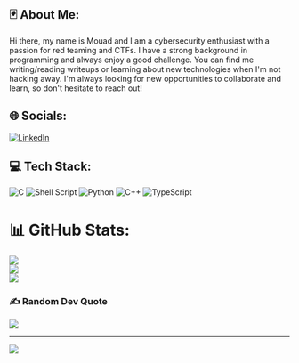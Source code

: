 ## 🃏 About Me:
Hi there, my name is Mouad and I am a cybersecurity enthusiast with a passion for red teaming and CTFs. I have a strong background in programming and always enjoy a good challenge. You can find me writing/reading writeups or learning about new technologies when I'm not hacking away. I'm always looking for new opportunities to collaborate and learn, so don't hesitate to reach out!


## 🌐 Socials:
[![LinkedIn](https://img.shields.io/badge/LinkedIn-%230077B5.svg?logo=linkedin&logoColor=white)](https://linkedin.com/in/moabid42) 

## 💻 Tech Stack:
![C](https://img.shields.io/badge/c-%2300599C.svg?style=for-the-badge&logo=c&logoColor=white) ![Shell Script](https://img.shields.io/badge/shell_script-%23121011.svg?style=for-the-badge&logo=gnu-bash&logoColor=white) ![Python](https://img.shields.io/badge/python-3670A0?style=for-the-badge&logo=python&logoColor=ffdd54) ![C++](https://img.shields.io/badge/c++-%2300599C.svg?style=for-the-badge&logo=c%2B%2B&logoColor=white) ![TypeScript](https://img.shields.io/badge/typescript-%23007ACC.svg?style=for-the-badge&logo=typescript&logoColor=white)
# 📊 GitHub Stats:
![](https://github-readme-stats.vercel.app/api?username=moabid42&theme=merko&hide_border=false&include_all_commits=false&count_private=false)<br/>
![](https://github-readme-streak-stats.herokuapp.com/?user=moabid42&theme=merko&hide_border=false)<br/>
![](https://github-readme-stats.vercel.app/api/top-langs/?username=moabid42&theme=merko&hide_border=false&include_all_commits=false&count_private=false&layout=compact)

### ✍️ Random Dev Quote
![](https://quotes-github-readme.vercel.app/api?type=horizontal&theme=merko)

---
[![](https://visitcount.itsvg.in/api?id=moabid42&icon=2&color=3)](https://visitcount.itsvg.in)

<!-- Proudly created with GPRM ( https://gprm.itsvg.in ) -->
